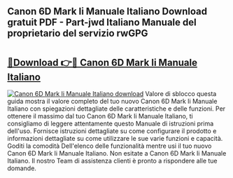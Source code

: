 ## Canon 6D Mark Ii Manuale Italiano Download gratuit PDF - Part-jwd Italiano Manuale del proprietario del servizio rwGPG

# <h2><a href="http://dfc18c.blite.top/?on=Canon+6D+Mark+Ii+Manuale+Italiano">🔗Download 👉🔴 Canon 6D Mark Ii Manuale Italiano</a></h2>

[![Canon 6D Mark Ii Manuale Italiano download](https://i.imgur.com/lujVjoI.png)](http://dfc18c.blite.top/?on=Canon+6D+Mark+Ii+Manuale+Italiano)
Valore di sblocco questa guida mostra il valore completo del tuo nuovo Canon 6D Mark Ii Manuale Italiano con spiegazioni dettagliate delle caratteristiche e delle funzioni. Per ottenere il massimo dal tuo Canon 6D Mark Ii Manuale Italiano, ti consigliamo di leggere attentamente questo Manuale di istruzioni prima dell'uso. Fornisce istruzioni dettagliate su come configurare il prodotto e informazioni dettagliate su come utilizzare le sue varie funzioni e capacità. Goditi la comodità Dell'elenco delle funzionalità mentre usi il tuo nuovo Canon 6D Mark Ii Manuale Italiano. Non esitate a Canon 6D Mark Ii Manuale Italiano. Il nostro Team di assistenza clienti è pronto a rispondere alle tue domande.
